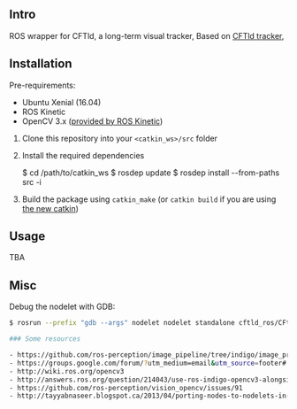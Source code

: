 ## Intro

ROS wrapper for CFTld, a long-term visual tracker, Based on [CFTld tracker](https://github.com/klahaag/CFtld),

## Installation

Pre-requirements:

- Ubuntu Xenial (16.04)
- ROS Kinetic
- OpenCV 3.x ([provided by ROS Kinetic](http://wiki.ros.org/opencv3?distro=kinetic))

1. Clone this repository into your `<catkin_ws>/src` folder
2. Install the required dependencies 

    $ cd /path/to/catkin_ws
    $ rosdep update
    $ rosdep install --from-paths src -i

3. Build the package using `catkin_make` (or `catkin build` if you are using [the new catkin](https://catkin-tools.readthedocs.io/en/latest/))

## Usage

TBA

## Misc

Debug the nodelet with GDB:

```bash
$ rosrun --prefix "gdb --args" nodelet nodelet standalone cftld_ros/CFtldRosNodelet```

### Some resources

- https://github.com/ros-perception/image_pipeline/tree/indigo/image_proc/src
- https://groups.google.com/forum/?utm_medium=email&utm_source=footer#!msg/ros-sig-perception/K5__71SX7eU/mxWwn3AeAwAJ
- http://wiki.ros.org/opencv3
- http://answers.ros.org/question/214043/use-ros-indigo-opencv3-alongside-248/
- https://github.com/ros-perception/vision_opencv/issues/91
- http://tayyabnaseer.blogspot.ca/2013/04/porting-nodes-to-nodelets-in-ros.html
